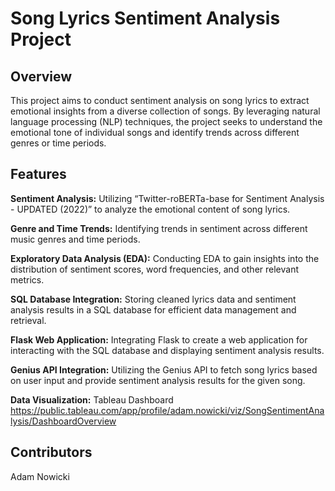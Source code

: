 # Song Lyrics Sentiment Analysis Project

## Overview

This project aims to conduct sentiment analysis on song lyrics to extract emotional insights from a diverse collection of songs. By leveraging natural language processing (NLP) techniques, the project seeks to understand the emotional tone of individual songs and identify trends across different genres or time periods.

## Features

**Sentiment Analysis:** Utilizing “Twitter-roBERTa-base for Sentiment Analysis - UPDATED (2022)” to analyze the emotional content of song lyrics.  

**Genre and Time Trends:** Identifying trends in sentiment across different music genres and time periods.  

**Exploratory Data Analysis (EDA):** Conducting EDA to gain insights into the distribution of sentiment scores, word frequencies, and other relevant metrics.  

**SQL Database Integration:** Storing cleaned lyrics data and sentiment analysis results in a SQL database for efficient data management and retrieval.  

**Flask Web Application:** Integrating Flask to create a web application for interacting with the SQL database and displaying sentiment analysis results.  

**Genius API Integration:** Utilizing the Genius API to fetch song lyrics based on user input and provide sentiment analysis results for the given song.  

**Data Visualization:** Tableau Dashboard https://public.tableau.com/app/profile/adam.nowicki/viz/SongSentimentAnalysis/DashboardOverview

## Contributors

Adam Nowicki
